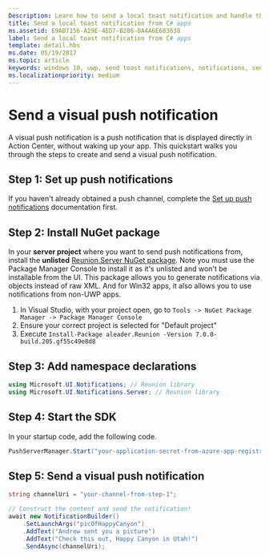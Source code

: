 ```yaml
---
Description: Learn how to send a local toast notification and handle the user clicking the toast from C# apps.
title: Send a local toast notification from C# apps
ms.assetid: E9AB7156-A29E-4ED7-B286-DA4A6E683638
label: Send a local toast notification from C# apps
template: detail.hbs
ms.date: 05/19/2017
ms.topic: article
keywords: windows 10, uwp, send toast notifications, notifications, send notifications, toast notifications, how to, quickstart, getting started, code sample, walkthrough, c#
ms.localizationpriority: medium
---
```

# Send a visual push notification

A visual push notification is a push notification that is displayed directly in Action Center, without waking up your app. This quickstart walks you through the steps to create and send a visual push notification.

## Step 1: Set up push notifications

If you haven't already obtained a push channel, complete the [Set up push notifications](set-up-push-notifications.md) documentation first.

## Step 2: Install NuGet package

In your **server project** where you want to send push notifications from, install the **unlisted** [Reunion.Server NuGet package](https://www.nuget.org/packages/aleader.Reunion/). Note you must use the Package Manager Console to install it as it's unlisted and won't be installable from the UI. This package allows you to generate notifications via objects instead of raw XML. And for Win32 apps, it also allows you to use notifications from non-UWP apps.

1. In Visual Studio, with your project open, go to `Tools -> NuGet Package Manager -> Package Manager Console`
1. Ensure your correct project is selected for "Default project"
1. Execute `Install-Package aleader.Reunion -Version 7.0.0-build.205.gf55c49e8d8`



## Step 3: Add namespace declarations

```csharp
using Microsoft.UI.Notifications; // Reunion library
using Microsoft.UI.Notifications.Server; // Reunion library
```


## Step 4: Start the SDK

In your startup code, add the following code.

```csharp
PushServerManager.Start("your-application-secret-from-azure-app-registration");
```


## Step 5: Send a visual push notification

```csharp
string channelUri = "your-channel-from-step-1";

// Construct the content and send the notification!
await new NotificationBuilder()
    .SetLaunchArgs("picOfHappyCanyon")
    .AddText("Andrew sent you a picture")
    .AddText("Check this out, Happy Canyon in Utah!")
    .SendAsync(channelUri);
```